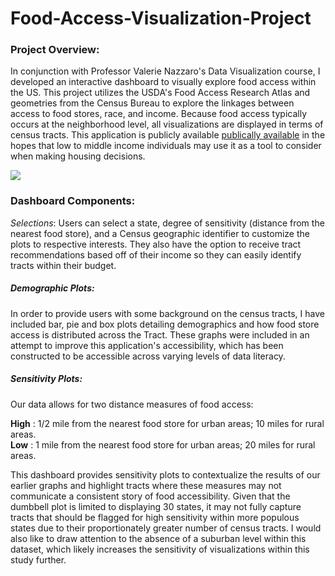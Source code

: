 # Food-Access-Visualization-Project

### Project Overview: 

In conjunction with Professor Valerie Nazzaro's Data Visualization course, I developed an interactive dashboard to visually explore food access within the US. This project utilizes the USDA's Food Access Research Atlas and geometries from the Census Bureau to explore the linkages between access to food stores, race, and income. Because food access typically occurs at the neighborhood level, all visualizations are displayed in terms of census tracts. This application is publicly available [publically available](https://azagoren.shinyapps.io/food_access) in the hopes that low to middle income individuals may use it as a tool to consider when making housing decisions. 


![](fa.gif)


### Dashboard Components: 

*Selections*: 
Users can select a state, degree of sensitivity (distance from the nearest food store), and a Census geographic identifier  to customize the plots to respective interests. They also have the option to receive tract recommendations based off of their income so they can easily identify tracts within their budget. 

##### Demographic Plots: 

In order to provide users with some background on the census tracts, I have included bar, pie and box plots detailing demographics and how food store access is distributed across the Tract. These graphs were included in an attempt to improve this application's accessibility, which has been constructed to be accessible across varying levels of data literacy. 

##### Sensitivity Plots: 

Our data allows for two distance measures of food access: 

**High** : 1/2 mile from the nearest food store for urban areas; 10 miles for rural areas. <br>
**Low** :  1 mile from the nearest food store for urban areas; 20 miles for rural areas. <br>

This dashboard provides sensitivity plots to contextualize the results of our earlier graphs and highlight tracts where these measures may not communicate a consistent story of food accessibility. Given that the dumbbell plot is limited to displaying 30 states, it may not fully capture tracts that should be flagged for high sensitivity within more populous states due to their proportionately greater number of census tracts. I would also like to draw attention to the absence of a suburban level within this dataset, which likely increases the sensitivity of visualizations within this study further.
